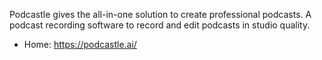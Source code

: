Podcastle gives the all-in-one solution to create professional podcasts. A podcast recording software to record and edit podcasts in studio quality.

* Home: https://podcastle.ai/
